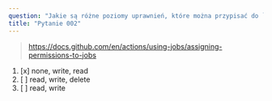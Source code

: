 ```yaml
---
question: "Jakie są różne poziomy uprawnień, które można przypisać do `GITHUB_TOKEN` w bloku `permissions`?"
title: "Pytanie 002"
---
```



> https://docs.github.com/en/actions/using-jobs/assigning-permissions-to-jobs

1. [x] none, write, read
1. [ ] read, write, delete
1. [ ] read, write
